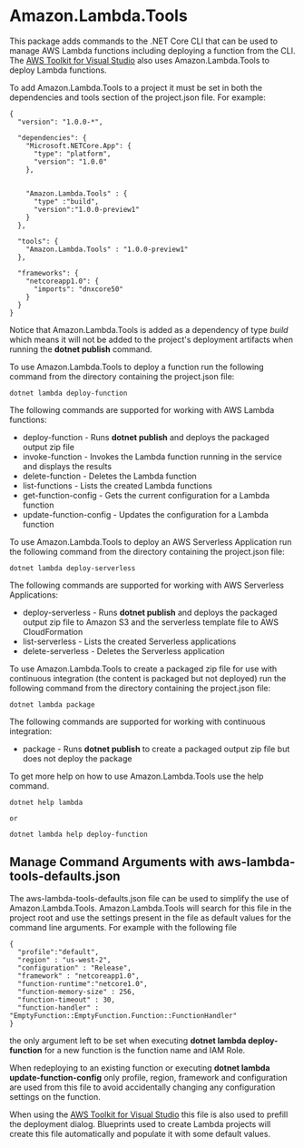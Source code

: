 # Amazon.Lambda.Tools

This package adds commands to the .NET Core CLI that can be used to manage AWS Lambda functions including deploying a function from the CLI. The
[AWS Toolkit for Visual Studio](https://aws.amazon.com/visualstudio/) also uses Amazon.Lambda.Tools to deploy Lambda functions.

 
To add Amazon.Lambda.Tools to a project it must be set in both the dependencies and tools section of the project.json file. For example:
```
{
  "version": "1.0.0-*",

  "dependencies": {
    "Microsoft.NETCore.App": {
      "type": "platform",
      "version": "1.0.0"
    },

 
    "Amazon.Lambda.Tools" : {
      "type" :"build",
      "version":"1.0.0-preview1"
    }
  },

  "tools": {
    "Amazon.Lambda.Tools" : "1.0.0-preview1"
  },

  "frameworks": {
    "netcoreapp1.0": {
      "imports": "dnxcore50"
    }
  }
}
```
Notice that Amazon.Lambda.Tools is added as a dependency of type *build* which means it will not be added to the project's deployment artifacts when running the **dotnet publish** command.

To use Amazon.Lambda.Tools to deploy a function run the following command from the directory containing the project.json file:
```
dotnet lambda deploy-function
```
The following commands are supported for working with AWS Lambda functions:
* deploy-function - Runs **dotnet publish** and deploys the packaged output zip file
* invoke-function - Invokes the Lambda function running in the service and displays the results
* delete-function - Deletes the Lambda function
* list-functions - Lists the created Lambda functions
* get-function-config - Gets the current configuration for a Lambda function
* update-function-config - Updates the configuration for a Lambda function

To use Amazon.Lambda.Tools to deploy an AWS Serverless Application run the following command from the directory containing the project.json file:
```
dotnet lambda deploy-serverless
```

The following commands are supported for working with AWS Serverless Applications:
* deploy-serverless - Runs **dotnet publish** and deploys the packaged output zip file to Amazon S3 and the serverless template file to AWS CloudFormation
* list-serverless - Lists the created Serverless applications
* delete-serverless - Deletes the Serverless application

To use Amazon.Lambda.Tools to create a packaged zip file for use with continuous integration (the content is packaged but not deployed) run the following command from the directory containing the project.json file:
```
dotnet lambda package
```

The following commands are supported for working with continuous integration:
* package - Runs **dotnet publish** to create a packaged output zip file but does not deploy the package

To get more help on how to use Amazon.Lambda.Tools use the help command.
```
dotnet help lambda

or

dotnet lambda help deploy-function
```

## Manage Command Arguments with aws-lambda-tools-defaults.json

The aws-lambda-tools-defaults.json file can be used to simplify the use of Amazon.Lambda.Tools. Amazon.Lambda.Tools will
search for this file in the project root and use the settings present in the file as default values for the
command line arguments. For example with the following file
```
{
  "profile":"default",
  "region" : "us-west-2",
  "configuration" : "Release",
  "framework" : "netcoreapp1.0",
  "function-runtime":"netcore1.0",
  "function-memory-size" : 256,
  "function-timeout" : 30,
  "function-handler" : "EmptyFunction::EmptyFunction.Function::FunctionHandler"
}
```
the only argument left to be set when executing **dotnet lambda deploy-function** for a new function is the function name and IAM Role.

When redeploying to an existing function or executing **dotnet lambda update-function-config** only profile, region, framework and configuration are 
used from this file to avoid accidentally changing any configuration settings on the function.

When using the [AWS Toolkit for Visual Studio](https://aws.amazon.com/visualstudio/) this file is also used to
prefill the deployment dialog. Blueprints used to create Lambda projects will create this file automatically and populate it with some default values.